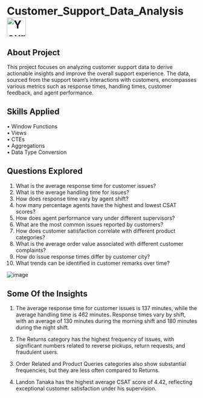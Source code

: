 # Customer_Support_Data_Analysis <img src="https://github.com/user-attachments/assets/8173f82e-02c7-4126-ba28-56de72848691" width="50" height="50" alt="Your Image">



## About Project
This project focuses on analyzing customer support data to derive actionable insights and improve the overall support experience. 
The data, sourced from the support team’s interactions with customers, encompasses various metrics such as response times, 
handling times, customer feedback, and agent performance.

## Skills Applied
• Window Functions<br/>
• Views<br/>
• CTEs<br/>
• Aggregations<br/>
• Data Type Conversion<br/>

## Questions Explored
1)	What is the average response time for customer issues?
2)	What is the average handling time for issues?
3)	How does response time vary by agent shift?
4)	how many percentage agents have the highest and lowest CSAT scores?
5)	How does agent performance vary under different supervisors?
6)	What are the most common issues reported by customers?
7)	How does customer satisfaction correlate with different product categories?
8)	What is the average order value associated with different customer complaints?
9)	How do issue response times differ by customer city?
10)	What trends can be identified in customer remarks over time?

![image](https://github.com/user-attachments/assets/88494de1-93ce-46ef-b0bb-4f1af543fc59)

## Some Of the Insights
1) The average response time for customer issues is 137 minutes, while the average handling time is 462 minutes. 
Response times vary by shift, with an average of 130 minutes during the morning shift and 180 minutes during the night shift.

2) The Returns category has the highest frequency of issues, with significant numbers related to reverse pickups, return requests, and fraudulent users.

3) Order Related and Product Queries categories also show substantial frequencies, but they are less often compared to Returns.

4) Landon Tanaka has the highest average CSAT score of 4.42, reflecting exceptional customer satisfaction under his supervision. 
